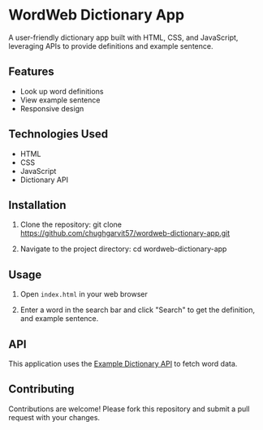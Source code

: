# WordWeb Dictionary App

A user-friendly dictionary app built with HTML, CSS, and JavaScript, leveraging APIs to provide definitions and example sentence.

## Features

- Look up word definitions
- View example sentence
- Responsive design

## Technologies Used

- HTML
- CSS
- JavaScript
- Dictionary API

## Installation

1. Clone the repository:
git clone https://github.com/chughgarvit57/wordweb-dictionary-app.git

2. Navigate to the project directory:
cd wordweb-dictionary-app

## Usage

1. Open `index.html` in your web browser

2. Enter a word in the search bar and click "Search" to get the definition, and example sentence.

## API

This application uses the [Example Dictionary API](https://api.dictionaryapi.dev/api/v2/entries/en/<word>) to fetch word data.

## Contributing

Contributions are welcome! Please fork this repository and submit a pull request with your changes.
